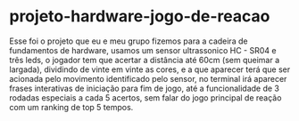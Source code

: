 # projeto-hardware-jogo-de-reacao
Esse foi o projeto que eu e meu grupo fizemos para a cadeira de fundamentos de hardware, usamos um sensor ultrassonico HC - SR04 e três leds, o jogador tem que acertar a distância até 60cm (sem queimar a largada), dividindo de vinte em vinte as cores, e a que aparecer terá que ser acionada pelo movimento identificado pelo sensor, no terminal irá aparecer frases interativas de iniciação para fim de jogo, até a funcionalidade de 3 rodadas especiais a cada 5 acertos, sem falar do jogo principal de reação com um ranking de top 5 tempos.

